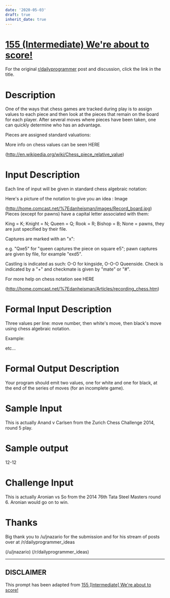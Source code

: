 ```yaml
---
date: '2020-05-03'
draft: true
inherit_date: true
---
```


# [155 (Intermediate) We're about to score!](https://www.reddit.com/r/dailyprogrammer/comments/21ejqz/2632014_challenge_155_intermediate_were_about_to/)

For the original [r/dailyprogrammer](https://www.reddit.com/r/dailyprogrammer/) post and discussion, click the link in the title.

# Description
One of the ways that chess games are tracked during play is to assign values to each piece and then look at the pieces that remain on the board for each player. After several moves where pieces have been taken, one can quickly determine who has an advantage.

Pieces are assigned standard valuations: 

More info on chess values can be seen HERE

(http://en.wikipedia.org/wiki/Chess_piece_relative_value)
# Input Description
Each line of input will be given in standard chess algebraic notation: 

Here's a picture of the notation to give you an idea : Image

(http://home.comcast.net/%7Edanheisman/images/Record_board.jpg)
Pieces (except for pawns) have a capital letter associated with them:

King = K; Knight = N; Queen = Q; Rook = R; Bishop = B; None = pawns, they are just specified by their file. 

Captures are marked with an "x": 

e.g. "Qxe5" for "queen captures the piece on square e5"; pawn captures are given by file, for example "exd5". 

Castling is indicated as such: O-O for kingside, O-O-O Queenside. Check is indicated by a "+" and checkmate is given by "mate" or "#". 

For more help on chess notation see HERE

(http://home.comcast.net/%7Edanheisman/Articles/recording_chess.htm)
# Formal Input Description
Three values per line: move number, then white's move, then black's move using chess algebraic notation.

Example:

etc...

# Formal Output Description
Your program should emit two values, one for white and one for black, at the end of the series of moves (for an incomplete game).

# Sample Input
This is actually Anand v Carlsen from the Zurich Chess Challenge 2014, round 5 play.

# Sample output
12-12

# Challenge Input
This is actually Aronian vs So from the 2014 76th Tata Steel Masters round 6. Aronian would go on to win.

# Thanks
Big thank you to /u/jnazario for the submission and for his stream of posts over at /r/dailyprogrammer_ideas

(/u/jnazario)
(/r/dailyprogrammer_ideas)

----
## **DISCLAIMER**
This prompt has been adapted from [155 [Intermediate] We're about to score!](https://www.reddit.com/r/dailyprogrammer/comments/21ejqz/2632014_challenge_155_intermediate_were_about_to/
)
